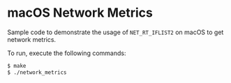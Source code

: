 # macOS Network Metrics

Sample code to demonstrate the usage of `NET_RT_IFLIST2` on macOS to get network metrics.

To run, execute the following commands:

```sh
$ make
$ ./network_metrics
```
